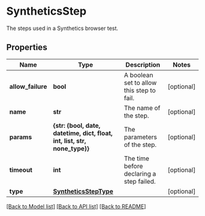 # SyntheticsStep

The steps used in a Synthetics browser test.

## Properties
Name | Type | Description | Notes
------------ | ------------- | ------------- | -------------
**allow_failure** | **bool** | A boolean set to allow this step to fail. | [optional] 
**name** | **str** | The name of the step. | [optional] 
**params** | **{str: (bool, date, datetime, dict, float, int, list, str, none_type)}** | The parameters of the step. | [optional] 
**timeout** | **int** | The time before declaring a step failed. | [optional] 
**type** | [**SyntheticsStepType**](SyntheticsStepType.md) |  | [optional] 

[[Back to Model list]](README.md#documentation-for-models) [[Back to API list]](README.md#documentation-for-api-endpoints) [[Back to README]](README.md)


